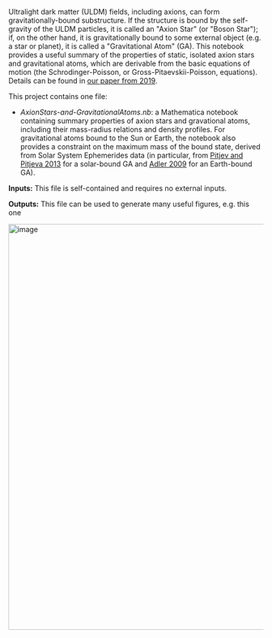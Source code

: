Ultralight dark matter (ULDM) fields, including axions, can form gravitationally-bound substructure. If the structure is bound by the self-gravity of the ULDM particles, it is called an "Axion Star" (or "Boson Star"); if, on the other hand, it is gravitationally bound to some external object (e.g. a star or planet), it is called a "Gravitational Atom" (GA). This notebook provides a useful summary of the properties of static, isolated axion stars and gravitational atoms, which are derivable from the basic equations of motion (the Schrodinger-Poisson, or Gross-Pitaevskii-Poisson, equations). Details can be found in [our paper from 2019](https://arxiv.org/abs/1902.08212).

This project contains one file:
* *AxionStars-and-GravitationalAtoms.nb*: a Mathematica notebook containing summary properties of axion stars and gravational atoms, including their mass-radius relations and density profiles. For gravitational atoms bound to the Sun or Earth, the notebook also provides a constraint on the maximum mass of the bound state, derived from Solar System Ephemerides data (in particular, from [Pitjev and Pitjeva 2013](https://arxiv.org/abs/1306.5534) for a solar-bound GA and [Adler 2009](https://arxiv.org/abs/0903.4879) for an Earth-bound GA).

**Inputs:** This file is self-contained and requires no external inputs.

**Outputs:** This file can be used to generate many useful figures, e.g. this one

<img width="800" alt="image" src="https://github.com/JoshuaAEby/Physics-Codes/assets/162149706/7f236499-50c0-4bd7-a2b8-54e72c1187e5">
